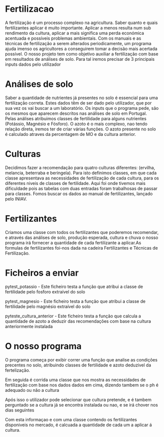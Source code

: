 # Fertilizacao

  A fertilização é um processo complexo na agricultura. Saber quanto e quais fertilizantes aplicar é muito importante. Aplicar a menos resulta num sub rendimento da cultura, aplicar a mais significa uma perda económica acentuada e possíveis problemas ambientais. Com os manuais e as técnicas de fertilização a serem alterados periodicamente, um programa ajuda imenso os agricultores a conseguirem tomar a decisão mais acertada possível.
O nosso projeto tem como objetivo auxiliar a fertilização com base em resultados de análises de solo. Para tal iremos precisar de 3 principais inputs dados pelo utilizador


# Análises de solo

  Saber a quantidade de nutrientes já presentes no solo é essencial para uma fertilização correta. Estes dados têm de ser dado pelo utilizador, que por sua vez os vai buscar a um laboratório. Os inputs que o programa pede, são os mesmos que aparecem descritos nas análises de solo em Portugal. Pelas análises atribuimos classes de fertilidade para alguns nutrientes (Potássio, Magnésio e Fósforo). O azoto é o mais complexo, nao tendo relação direta, iremos ter de criar várias funções. O azoto presente no solo é calculado atraves da percentagem de MO e da cultura anterior.


# Culturas
  Decidimos fazer a recomendação para quatro culturas diferentes: (ervilha, melancia, beterraba e beringela). Para isto definimos classes, em que cada classe apresentava as necessidades de fertilização de cada cultura, para os diferentes niveis de classes de fertilidade. Aqui foi onde tivemos mais dificuldade pois as tabelas com duas entradas foram trabalhosas de passar para classes. Fomos buscar os dados ao manual de fertilizantes, lançado pelo INIAV.

# Fertilizantes 
  Criamos uma classe com todos os fertilizantes que poderemos recomendar, e através das análises de solo, produção esperada, cultura e chuva o nosso programa irá fornecer a quantidade de cada fertilizante a aplicar.As formulas de fertilizantes foi-nos dada na cadeira Fertilizantes e Técnicas de Fertilização.

# Ficheiros a enviar
pytest_potassio - Este ficheiro testa a função que atribui a classe de  fertilidade pelo fosforo extraível do solo

pytest_magnesio - Este ficheiro testa a função que atribui a classe de  fertilidade pelo magnésio extraível do solo

pyteste_cultura_anterior - Este ficheiro testa a função que calcula a quantidade de azoto a deduzir das recomendações com base na cultura anteriormente instalada


# O nosso programa

O programa começa por exibir correr uma função que analise as condições precentes no solo, atribuindo classes de fertilidade e azoto deduzivel da fertelização.

Em seguida é corrida uma classe que nos mostra as necessidades de fertilização com base nos dados dados em cima, dizendo tambem se o ph é adequado ou não a cultura

Após isso o utilizador pode selecionar que cultura pretende, e é tambem perguntado se a cultura já se encontra instalada ou nao, e se irá chover nos dias seguintes

Com esta informaçao e com uma classe contendo os fertilizantes disponiveis no mercado, é calcuada a quantidade de cada um a aplicar á cultura.













